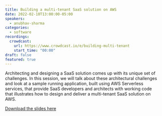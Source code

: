 ```yaml
---
title: Building a multi-tenant SaaS solution on AWS
date: 2022-02-10T13:00:00-05:00
speakers:
  - anubhav-sharma
categories:
  - software
recordings:
  crowdcast:
    url: https://www.crowdcast.io/e/building-multi-tenant
    start_time: "00:00"
draft: false
featured: true
---
```


Architecting and designing a SaaS solution comes up with its unique set of challenges. In this session, we will talk about these architectural challenges and look at a sample running application, built using AWS Serverless services, that provide SaaS developers and architects with working code that illustrates how to design and deliver a multi-tenant SaaS solution on AWS.

[Download the slides here](/slides/Building-a-multi-tenant-SaaS-solution.pdf)